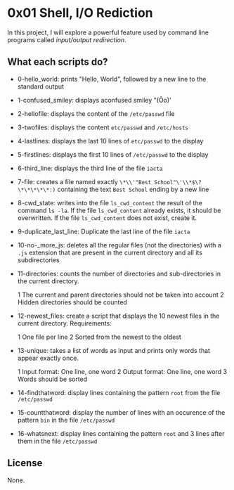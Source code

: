 # 0x01 Shell, I/O Rediction

In this project, I will explore a powerful feature used by command line programs called _input/output redirection_.


## What each scripts do?

* 0-hello_world: prints "Hello, World", followed by a new line to the standard output
* 1-confused_smiley:  displays aconfused smiley "(Ôo)'
* 2-hellofile: displays the content of the `/etc/passwd` file
* 3-twofiles: displays the content `etc/passwd` and `/etc/hosts`
* 4-lastlines: displays the last 10 lines of `etc/passwd` to the display
* 5-firstlines: displays the first 10 lines of `/etc/passwd` to the display 
* 6-third_line: displays the third line of the file `iacta`
* 7-file:  creates a file named exactly `\*\\'"Best School"\'\\*$\?\*\*\*\*\*:)` containing the text `Best School` ending by a new line
* 8-cwd_state: writes into the file `ls_cwd_content` the result of the command `ls -la`. If the file `ls_cwd_content` already exists, it should be overwritten. If the file `ls_cwd_content` does not exist, create it.
* 9-duplicate_last_line: Duplicate the last line of the file `iacta`
* 10-no-_more_js: deletes all the regular files (not the directories) with a `.js` extension that are present in the current directory and all its subdirectories
* 11-directories: counts the number of directories and sub-directories in the current directory.

  1 The current and parent directories should not be taken into account
  2 Hidden directories should be counted
* 12-newest_files: create a script that displays the 10 newest files in the current directory. Requirements:

  1 One file per line
  2 Sorted from the newest to the oldest
* 13-unique: takes a list of words as input and prints only words that appear exactly once.

  1 Input format: One line, one word
  2 Output format: One line, one word
  3 Words should be sorted
* 14-findthatword: display lines containing the pattern `root` from the file `/etc/passwd`
* 15-countthatword: display the number of lines with an occurence of the pattern `bin` in the file `/etc/passwd`
* 16-whatsnext: display lines containing the pattern `root` and 3 lines after them in the file `/etc/passwd`

## License
None.
